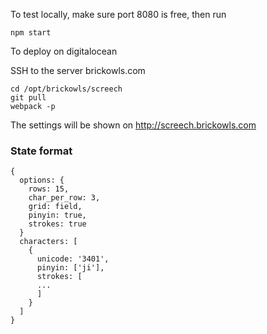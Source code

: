 To test locally, make sure port 8080 is free, then run 

```
npm start
```



To deploy on digitalocean

SSH to the server brickowls.com

```
cd /opt/brickowls/screech
git pull
webpack -p
```

The settings will be shown on http://screech.brickowls.com

### State format
```
{
  options: {
    rows: 15,
    char_per_row: 3,
    grid: field,
    pinyin: true,
    strokes: true
  }
  characters: [
    {
      unicode: '3401',
      pinyin: ['ji'],
      strokes: [
      ...
      ]
    }
  ]  
}
```
